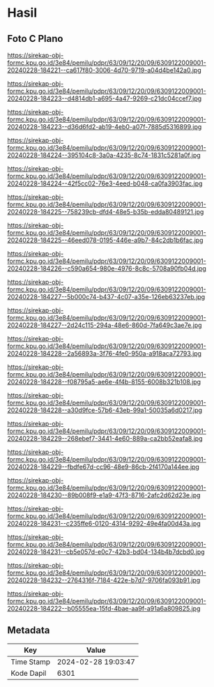 # Hasil

## Foto C Plano

https://sirekap-obj-formc.kpu.go.id/3e84/pemilu/pdpr/63/09/12/20/09/6309122009001-20240228-184221--ca617f80-3006-4d70-9719-a04d4be142a0.jpg

https://sirekap-obj-formc.kpu.go.id/3e84/pemilu/pdpr/63/09/12/20/09/6309122009001-20240228-184223--d4814db1-a695-4a47-9269-c21dc04ccef7.jpg

https://sirekap-obj-formc.kpu.go.id/3e84/pemilu/pdpr/63/09/12/20/09/6309122009001-20240228-184223--d36d6fd2-ab19-4eb0-a07f-7885d5316899.jpg

https://sirekap-obj-formc.kpu.go.id/3e84/pemilu/pdpr/63/09/12/20/09/6309122009001-20240228-184224--395104c8-3a0a-4235-8c74-1831c5281a0f.jpg

https://sirekap-obj-formc.kpu.go.id/3e84/pemilu/pdpr/63/09/12/20/09/6309122009001-20240228-184224--42f5cc02-76e3-4eed-b048-ca0fa3903fac.jpg

https://sirekap-obj-formc.kpu.go.id/3e84/pemilu/pdpr/63/09/12/20/09/6309122009001-20240228-184225--758239cb-dfd4-48e5-b35b-edda80489121.jpg

https://sirekap-obj-formc.kpu.go.id/3e84/pemilu/pdpr/63/09/12/20/09/6309122009001-20240228-184225--46eed078-0195-446e-a9b7-84c2db1b6fac.jpg

https://sirekap-obj-formc.kpu.go.id/3e84/pemilu/pdpr/63/09/12/20/09/6309122009001-20240228-184226--c590a654-980e-4976-8c8c-5708a90fb04d.jpg

https://sirekap-obj-formc.kpu.go.id/3e84/pemilu/pdpr/63/09/12/20/09/6309122009001-20240228-184227--5b000c74-b437-4c07-a35e-126eb63237eb.jpg

https://sirekap-obj-formc.kpu.go.id/3e84/pemilu/pdpr/63/09/12/20/09/6309122009001-20240228-184227--2d24c115-294a-48e6-860d-7fa649c3ae7e.jpg

https://sirekap-obj-formc.kpu.go.id/3e84/pemilu/pdpr/63/09/12/20/09/6309122009001-20240228-184228--2a56893a-3f76-4fe0-950a-a918aca72793.jpg

https://sirekap-obj-formc.kpu.go.id/3e84/pemilu/pdpr/63/09/12/20/09/6309122009001-20240228-184228--f08795a5-ae6e-4f4b-8155-6008b321b108.jpg

https://sirekap-obj-formc.kpu.go.id/3e84/pemilu/pdpr/63/09/12/20/09/6309122009001-20240228-184228--a30d9fce-57b6-43eb-99a1-50035a6d0217.jpg

https://sirekap-obj-formc.kpu.go.id/3e84/pemilu/pdpr/63/09/12/20/09/6309122009001-20240228-184229--268ebef7-3441-4e60-889a-ca2bb52eafa8.jpg

https://sirekap-obj-formc.kpu.go.id/3e84/pemilu/pdpr/63/09/12/20/09/6309122009001-20240228-184229--fbdfe67d-cc96-48e9-86cb-2f4170a144ee.jpg

https://sirekap-obj-formc.kpu.go.id/3e84/pemilu/pdpr/63/09/12/20/09/6309122009001-20240228-184230--89b008f9-e1a9-47f3-8716-2afc2d62d23e.jpg

https://sirekap-obj-formc.kpu.go.id/3e84/pemilu/pdpr/63/09/12/20/09/6309122009001-20240228-184231--c235ffe6-0120-4314-9292-49e4fa00d43a.jpg

https://sirekap-obj-formc.kpu.go.id/3e84/pemilu/pdpr/63/09/12/20/09/6309122009001-20240228-184231--cb5e057d-e0c7-42b3-bd04-134b4b7dcbd0.jpg

https://sirekap-obj-formc.kpu.go.id/3e84/pemilu/pdpr/63/09/12/20/09/6309122009001-20240228-184232--2764316f-7184-422e-b7d7-9706fa093b91.jpg

https://sirekap-obj-formc.kpu.go.id/3e84/pemilu/pdpr/63/09/12/20/09/6309122009001-20240228-184222--b05555ea-15fd-4bae-aa9f-a91a6a809825.jpg


## Metadata

| Key        | Value               |
| ---------- | ------------------- |
| Time Stamp | 2024-02-28 19:03:47 |
| Kode Dapil | 6301                |



